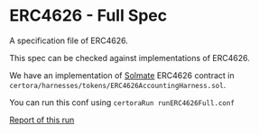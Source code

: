 # ERC4626 - Full Spec

A specification file of ERC4626.

This spec can be checked against implementations of ERC4626.

We have an implementation of [Solmate](https://github.com/transmissions11/solmate) ERC4626 contract in `certora/harnesses/tokens/ERC4626AccountingHarness.sol`.

You can run this conf using
```certoraRun runERC4626Full.conf```

[Report of this run](https://vaas-stg.certora.com/output/15800/e848598a592b46628e7b4874a8169772?anonymousKey=0cce21ae8450c5ca2792d9b628c392e1c54906e4)